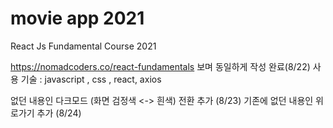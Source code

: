 # movie app 2021

React Js Fundamental Course 2021

https://nomadcoders.co/react-fundamentals
보며 동일하게 작성 완료(8/22)
사용 기술 : javascript , css , react, axios

없던 내용인 다크모드 (화면 검정색 <-> 흰색) 전환 추가 (8/23)
기존에 없던 내용인 위로가기 추가 (8/24)

